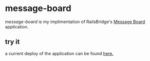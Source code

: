 # message-board

*message-board* is my implimentation of RailsBridge's [Message Board](http://docs.railsbridge.org/message-board/) application.

## try it
a current deploy of the application can be found [here.](http://cfaloon-message-board.herokuapp.com/)

